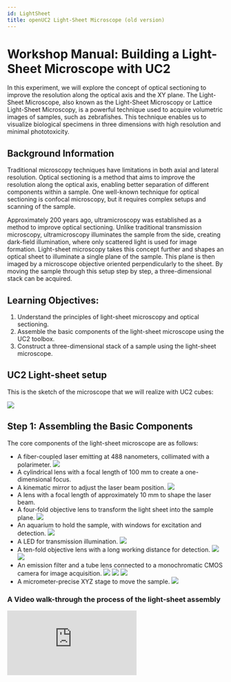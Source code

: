 ```yaml
---
id: LightSheet
title: openUC2 Light-Sheet Microscope (old version)
---
```


# Workshop Manual: Building a Light-Sheet Microscope with UC2

In this experiment, we will explore the concept of optical sectioning to improve the resolution along the optical axis and the XY plane. The Light-Sheet Microscope, also known as the Light-Sheet Microscopy or Lattice Light-Sheet Microscopy, is a powerful technique used to acquire volumetric images of samples, such as zebrafishes. This technique enables us to visualize biological specimens in three dimensions with high resolution and minimal phototoxicity.

## Background Information

Traditional microscopy techniques have limitations in both axial and lateral resolution. Optical sectioning is a method that aims to improve the resolution along the optical axis, enabling better separation of different components within a sample. One well-known technique for optical sectioning is confocal microscopy, but it requires complex setups and scanning of the sample.

Approximately 200 years ago, ultramicroscopy was established as a method to improve optical sectioning. Unlike traditional transmission microscopy, ultramicroscopy illuminates the sample from the side, creating dark-field illumination, where only scattered light is used for image formation. Light-sheet microscopy takes this concept further and shapes an optical sheet to illuminate a single plane of the sample. This plane is then imaged by a microscope objective oriented perpendicularly to the sheet. By moving the sample through this setup step by step, a three-dimensional stack can be acquired.

## Learning Objectives:

1. Understand the principles of light-sheet microscopy and optical sectioning.
2. Assemble the basic components of the light-sheet microscope using the UC2 toolbox.
3. Construct a three-dimensional stack of a sample using the light-sheet microscope.

## UC2 Light-sheet setup

This is the sketch of the microscope that we will realize with UC2 cubes:

![](./IMAGES/LightsheetSample/UC2_Lightsheet_Setup.png)

## Step 1: Assembling the Basic Components

The core components of the light-sheet microscope are as follows:

- A fiber-coupled laser emitting at 488 nanometers, collimated with a polarimeter.
![](IMAGES/Lightsheet/IMG_20240607_111929.jpg)
- A cylindrical lens with a focal length of 100 mm to create a one-dimensional focus.
- A kinematic mirror to adjust the laser beam position.
![](IMAGES/Lightsheet/IMG_20240607_112600.jpg)
- A lens with a focal length of approximately 10 mm to shape the laser beam.
- A four-fold objective lens to transform the light sheet into the sample plane.
![](IMAGES/Lightsheet/IMG_20240607_112750.jpg)
- An aquarium to hold the sample, with windows for excitation and detection.
![](IMAGES/Lightsheet/IMG_20240607_113058.jpg)
- A LED for transmission illumination.
![](IMAGES/Lightsheet/IMG_20240607_113421.jpg)
- A ten-fold objective lens with a long working distance for detection.
![](IMAGES/Lightsheet/IMG_20240607_113542.jpg)
![](IMAGES/Lightsheet/IMG_20240607_114005.jpg)
- An emission filter and a tube lens connected to a monochromatic CMOS camera for image acquisition.
![](IMAGES/Lightsheet/IMG_20240607_114202.jpg)
![](IMAGES/Lightsheet/IMG_20240607_114304.jpg)
![](IMAGES/Lightsheet/IMG_20240607_114311.jpg)
- A micrometer-precise XYZ stage to move the sample.
![](IMAGES/Lightsheet/IMG_20240607_114908.jpg)
### A Video walk-through the process of the light-sheet assembly

<div style={{position: 'relative', paddingBottom: '56.25%', height: 0, overflow: 'hidden'}}>
  <iframe 
    style={{position: 'absolute', top: 0, left: 0, width: '100%', height: '100%'}}
    src="https://www.youtube.com/embed/FLtDSjuhrro" 
    title="YouTube video player" 
    frameBorder="0" 
    allow="accelerometer; autoplay; clipboard-write; encrypted-media; gyroscope; picture-in-picture" 
    allowFullScreen
  />
</div>


### Final assembly

![](./IMAGES/Lightsheet/IMG_20230729_080521.jpg)
*Z-stage for the objective lens*

![](./IMAGES/Lightsheet/IMG_20230729_084550.jpg)
*Almost Fully assembled UC2 Lighthseet microscope*


## Step 2: Light-Sheet Generation and Sample Preparation

The fiber-coupled laser emits light at a wavelength of 488 nanometers, which is ideal for exciting fluorescent molecules commonly used in biological imaging, such as green fluorescent protein (GFP). The collimated laser beam passes through a cylindrical lens, creating a one-dimensional focus with a width of approximately 10 mm.

The kinematic mirror allows precise control of the laser beam position, ensuring proper alignment. The lens further shapes the laser beam into an optical sheet, which is then directed into the sample plane by the four-fold objective lens.

The sample, such as a zebrafish embryo, is held in a small aquarium filled with water. The sample is positioned such that the light sheet intersects it, and fluorescence signals are emitted only where the light sheet illuminates.

## Step 3: Image Acquisition

Using the XYZ stage, move the sample in the focal plane of the ten-fold objective lens. The camera will capture images as the sample is moved, allowing you to create a three-dimensional stack of the object. The long working distance of the objective lens allows sufficient space between the lens and the sample, reducing the potential for photodamage and phototoxicity.

## Benefits of Light-Sheet Microscopy

Light-sheet microscopy offers several advantages for imaging biological samples:

- Optical sectioning: The light-sheet illuminates only the focal plane, minimizing background noise and out-of-focus signals.
- Reduced phototoxicity: With the sample illuminated only in the focal plane, light-sheet microscopy reduces photodamage and photobleaching, allowing long-term imaging of live samples.
- High-speed imaging: Light-sheet microscopy enables rapid volumetric imaging, capturing dynamic processes in real-time.
- High resolution: The combination of optical sectioning and minimal scattering allows for high-resolution imaging, revealing fine cellular structures.

## Bill-of-Material

This is a list of components that are used in the latest version of the openUC2 light-sheet microscope. This is subject to changes. If you are interested to build one of these devices and need a kit, please, don't hesitate to contact us via Mail, Github or other channels :)
Find more information on www.openuc2.com


| Category | Amount | Part | Shop | Price (€) | Comment | Quantity | URL/Source | Alternative |
|-------------------|---------|----------------------------------------------------------|------------|---------|---------|---------|----------------------------------------------------------------------------------------------------------------------------------------------------------|---------------------------------------------------------------------------------------|
| External Parts | 1 | Cylindrical lens, comar | Thorolabs | 150 | | 1 | [Link](https://www.thorlabs.com/thorproduct.cfm?partnumber=LJ1567L1) | |
| | 1 | Camera, monochrome, CMOS | Daheng | 350 | | 1 | [Link](https://www.machinevisionkamera.de/USB3-Bildverarbeitungskamera-12.2MP-Monochrome-Sony-IMX226-MER2-1220-32U3M) | |
| | 1 | Focusing stage, micrometer, motorized (NEMA12) | China | 100 | | 1 | Haoran | |
| | 1 | 10x objective, NA0.3, long-working distance | USA | 250 | | 1 | [Link](https://bolioptics.com/10x-infinity-corrected-plan-achromatic-microscope-objective-lens-bm05073332/) | |
| | 1 | XYZ stage, AliExpress, micrometer | China | 250 | | 1 | [Link](https://de.aliexpress.com/item/33013923564.html?gatewayAdapt=glo2deu) | [Link](https://www.mjkzz.de/products/xyz-40x40mm-manual-microstage?variant=43281669488885) |
| | 3 | Motor for stage | China | 80 | | 3 | [Link](https://eckstein-shop.de/PololuStepperMotorNEMA11Bipolar200StepsRev28C39732mm38V067APhase) | [Link](https://de.nanotec.com/produkte/2604-captive-nema8-linear-actuator-lga20) |
| | 1 | Tube lens | China | 200 | | 1 | [Link](https://www.berrybase.de/100mm-teleobjektiv-c-mount) | |
| | 1 | Fiber laser | China | 200 | | 1 | Haoran | [Link](https://www.lasertack.com/en/50mw-488nm-fiber-coupled-laser-nds7175-nds4116-nds4216/) |
| | 1 | Mirror | PGI | 5 | | 1 | [Link](https://pgi-shop.de/vorderflaechen-glasspiegel-30-0-x-40-0-mm/) | |
| | 1 | 4x objective lens finite | China | 10 | | 1 | Haoran | |
| | 1 | Fiber Collimator | China | 100 | | 1 | Haoran | |
| | 14 | Baseplates | openUC2 | 3 | | 14 | | |
| | 8 | Cubes | openUC2 | 5 | | 10 | | |
| | 1 | Solid baseplate (aluminium) | openUC2 | - | | 1 | | |
| | 1 | Excitation filter (Thorlabs) | Thorolabs | 120 | | 1 | [Link](https://www.thorlabs.com/thorproduct.cfm?partnumber=FELH0500) | |
| Inserts | 1 | Fiber Collimator Mount | openUC2 | 5 | | 1 | | |
| | 1 | Cylindrical Lens Mount | openUC2 | 5 | | 1 | | |
| | 1 | 45° Mirror Mount (kinematic) | openUC2 | 25 | | 1 | | |
| | 1 | RMS Lens Mount | openUC2 | 5 | | 1 | | |
| | 1 | Sample mount (printed) | openUC2 | 30 | | 1 | | |
| | 1 | Base for XYZ Stage | openUC2 | 2 | | 1 | | |
| | 1 | Sample mount for XYZ Stage | openUC2 | 15 | | 1 | | |
| | 1 | Holder for Z-stage motorized | openuc2 | 30 | | 1 | | |
| | 1 | Holder for Tubelens | openUC2 | 10 | | 1 | | |
| | 1 | Holder for UC2 Electronics | openUC2 | 30 | | 1 | | |
| Electronics | 1 | Electronics, Powersupply, Stepper driver | openUC2 | 100 | | 1 | | |
| | 2 | USB cables (camera, micro) | Germany | 60 | | 2 | | |
| | 1 | Playstation Controller | Germany | 50 | | 1 | | |
| | 1 | Box + Foam insert | openUC2 | 100 | | 1 | [Link](https://www.contorion.de/p/stier-universal-outdoor-koffer-flugtauglich-lxbxh-418x317x151-mm-86520627?aid=&targetid=&campaignid=19484268152&utm_medium=SEA&utm_source=google&utm_campaign=[4]_Shopping_STIER_PMax&gclid=Cj0KCQiAw8OeBhCeARIsAGxWtUyHb9BCPHC_ap3qEnnl6NLGITkMEiZFRu66OuupmgptESC4aGEiri8aAgdREALw_wcB) | |
| Labour & Shipping | - | Labour + Shipping | - | 500 | | 1 | | |
| TOTAL | - | - | - | 2790 | | - | | |

The 3D printing files can be found [here](./STL.zip)

## Conclusion

Congratulations! You have successfully built a light-sheet microscope using the UC2 modular toolbox. This powerful technique allows you to acquire high-resolution three-dimensional images of samples like zebrafishes. With the ability to perform optical sectioning and minimal phototoxicity, light-sheet microscopy is a valuable tool for studying biological structures in 3D. You can now explore the fascinating world of 3D biological imaging and discover new insights into the complexities of life at the microscopic level. Happy imaging!


[def]: docs\02_Investigator\04_Lightsheet\IMAGES\Lightsheet\IMG_20240607_114311.jpg
